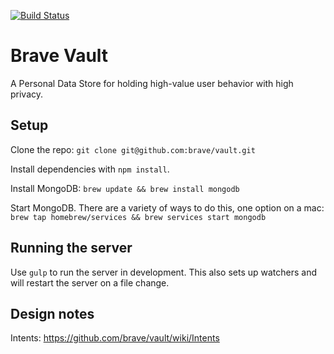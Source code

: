 [![Build Status](https://magnum.travis-ci.com/brave/vault.svg?token=tEKWpRH3WZFkPWrgxB9T)](https://magnum.travis-ci.com/brave/vault)

# Brave Vault

A Personal Data Store for holding high-value user behavior with high privacy.


## Setup

Clone the repo: `git clone git@github.com:brave/vault.git`

Install dependencies with `npm install`.

Install MongoDB: `brew update && brew install mongodb`

Start MongoDB. There are a variety of ways to do this, one option on a mac: `brew tap homebrew/services && brew services start mongodb`


## Running the server

Use `gulp` to run the server in development. This also sets up watchers and will restart the server on a file change.

## Design notes

Intents: https://github.com/brave/vault/wiki/Intents
